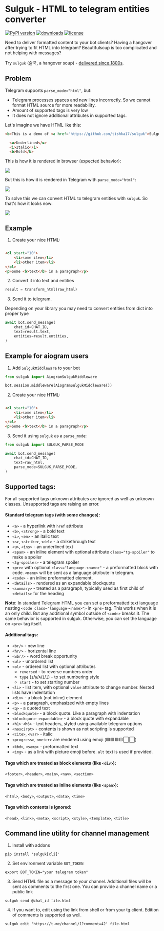Sulguk - HTML to telegram entities converter
================================================


[![PyPI version](https://badge.fury.io/py/sulguk.svg)](https://badge.fury.io/py/sulguk)
[![downloads](https://img.shields.io/pypi/dm/sulguk.svg)](https://pypistats.org/packages/sulguk)
[![license](https://img.shields.io/github/license/Tishka17/sulguk.svg)](https://github.com/Tishka17/sulguk/blob/master/LICENSE)


Need to deliver formatted content to your bot clients?
Having a hangover after trying to fit HTML into telegram?
Beautifulsoup is too complicated and not helping with messages?

Try `sulguk` (술국, a hangover
soup) - [delivered since 1800s](https://en.wikipedia.org/wiki/Food_delivery).

## Problem

Telegram supports `parse_mode="html"`, but:

* Telegram processes spaces and new lines incorrectly. So we cannot format HTML source for more readability.
* Amount of supported tags is very low 
* It does not ignore additional attributes in supported tags.

Let's imagine we have HTML like this:

```html
<b>This is a demo of <a href="https://github.com/tishka17/sulguk">Sulguk</a></b>

  <u>Underlined</u>
  <i>Italic</i>
  <b>Bold</b>
```

This is how it is rendered in browser (expected behavior):

![](https://github.com/tishka17/sulguk/blob/master/images/problem_browser.png?raw=True)

But this is how it is rendered in Telegram with `parse_mode="html"`:

![](https://github.com/tishka17/sulguk/blob/master/images/problem_telegram.png?raw=True)

To solve this we can convert HTML to telegram entities with `sulguk`. So that's how it looks now:

![](https://github.com/tishka17/sulguk/blob/master/images/problem_sulguk.png?raw=True)

## Example

1. Create your nice HTML:

```html

<ol start="10">
    <li>some item</li>
    <li>other item</li>
</ol>
<p>Some <b>text</b> in a paragraph</p>
```

2. Convert it into text and entities

```python
result = transform_html(raw_html)
```

3. Send it to telegram.

Depending on your library you may need to convert entities from dict into
proper type

```python
await bot.send_message(
    chat_id=CHAT_ID,
    text=result.text,
    entities=result.entities,
)
```

## Example for aiogram users

1. Add `SulgukMiddleware` to your bot

```python
from sulguk import AiogramSulgukMiddleware

bot.session.middleware(AiogramSulgukMiddleware())
```

2. Create your nice HTML:

```html

<ol start="10">
    <li>some item</li>
    <li>other item</li>
</ol>
<p>Some <b>text</b> in a paragraph</p>
```

3. Send it using `sulguk` as a `parse_mode`:

```python
from sulguk import SULGUK_PARSE_MODE

await bot.send_message(
    chat_id=CHAT_ID,
    text=raw_html,
    parse_mode=SULGUK_PARSE_MODE,
)
```

## Supported tags:

For all supported tags unknown attributes are ignored as well as unknown classes.
Unsupported tags are raising an error. 

#### Standard telegram tags (with some changes):
* `<a>` - a hyperlink with `href` attribute 
* `<b>`, `<strong>` - a bold text
* `<i>`, `<em>` - an italic text
* `<s>`, `<strike>`, `<del>` - a strikethrough text
* `<u>`, `<ins>` - an underlined text
* `<span>` - an inline element with optional attribute `class="tg-spoiler"` to make a spoiler
* `<tg-spoiler>` - a telegram spoiler
* `<pre>` with optional `class="language-<name>"` - a preformatted block with code. `<name>` will be sent as a language attribute in telegram.
* `<code>` - an inline preformatted element. 
* `<details>` - rendered as an expandable blockquote
* `<summary>` - treated as a paragraph, typically used as first child of `<details>` for the heading

**Note:** In standard Telegram HTML you can set a preformatted text language nesting `<code class="language-<name>">` in `<pre>` tag. This works when it is an only child. But any additional symbol outside of `<code>` breaks it.
The same behavior is supported in sulguk. Otherwise, you can set the language on `<pre>` tag itself.

#### Additional tags:
* `<br/>` - new line
* `<hr/>` - horizontal line
* `<wbr/>` - word break opportunity
* `<ul>` - unordered list
* `<ol>` - ordered list with optional attributes
    * `reversed` - to reverse numbers order
    * `type` (`1`/`a`/`A`/`i`/`I`) - to set numbering style
    * `start` - to set starting number
* `<li>` - list item, with optional  `value` attribute to change number. Nested lists have
  indentation
* `<div>` - a block (not inline) element
* `<p>` - a paragraph, emphasized with empty lines
* `<q>` - a quoted text
* `<blockquote>` - a block quote. Like a paragraph with indentation
* `<blockquote expandable>` - a block quote with expandable
* `<h1>`-`<h6>` - text headers, styled using available telegram options
* `<noscirpt>` - contents is shown as not scripting is supported
* `<cite>`, `<var>` - italic
* `<progress>`, `<meter>` are rendered using emoji (🟩🟩🟩🟨⬜️⬜️)
* `<kbd>`, `<samp>` - preformatted text
* `<img>` - as a link with picture emoji before. `alt` text is used if provided.

#### Tags which are treated as block elements (like `<div>`):
`<footer>`, `<header>`, `<main>`, `<nav>`, `<section>`

#### Tags which are treated as inline elements (like `<span>`):
`<html>`, `<body>`, `<output>`, `<data>`, `<time>`

#### Tags which contents is ignored:

`<head>`, `<link>`, `<meta>`, `<script>`, `<style>`, `<template>`, `<title>`


## Command line utility for channel management

1. Install with addons
```shell
pip install 'sulguk[cli]'
```

2. Set environment variable `BOT_TOKEN`

```shell
export BOT_TOKEN="your telegram token"
```

3. Send HTML file as a message to your channel. Additional files will be sent as comments to the first one. You can provide a channel name or a public link

```shell
sulguk send @chat_id file.html
```

4. If you want to, edit using the link from shell or from your tg client. Edition of comments is supported as well.

```shell
sulguk edit 'https://t.me/channel/1?comment=42' file.html
```